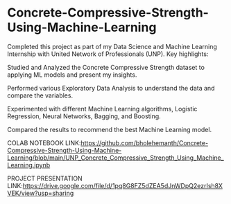 # Concrete-Compressive-Strength-Using-Machine-Learning

Completed this project as part of my Data Science and Machine Learning Internship with United Network of Professionals (UNP). Key highlights:

Studied and Analyzed the Concrete Compressive Strength dataset to applying ML models and present my insights.

Performed various Exploratory Data Analysis to understand the data and compare the variables.

Experimented with different Machine Learning algorithms, Logistic Regression, Neural Networks, Bagging, and Boosting.

Compared the results to recommend the best Machine Learning model.

COLAB NOTEBOOK LINK:https://github.com/bholehemanth/Concrete-Compressive-Strength-Using-Machine-Learning/blob/main/UNP_Concrete_Compressive_Strength_Using_Machine_Learning.ipynb

PROJECT PRESENTATION LINK:https://drive.google.com/file/d/1pq8G8FZ5dZEA5dJnWDpQ2ezrIsh8XVEK/view?usp=sharing























